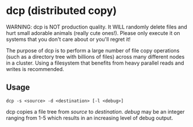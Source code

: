 dcp (distributed copy)
========================

WARNING: dcp is NOT production quality. It WILL randomly delete files and
hurt small adorable animals (really cute ones!). Please only execute it on
systems that you don't care about or you'll regret it!

The purpose of dcp is to perform a large number of file copy operations (such
as a directory tree with billions of files) across many different nodes in a
cluster. Using a filesystem that benefits from heavy parallel reads and writes
is recommended.

Usage
-----

```dcp -s <source> -d <destination> [-l <debug>]```

dcp copies a file tree from *source* to *destination*. *debug* may be an
integer ranging from 1-5 which results in an increasing level of debug output.
